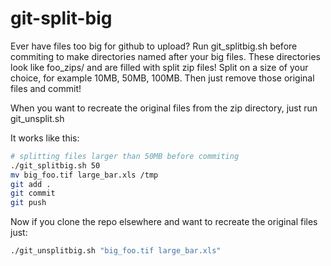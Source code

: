 git-split-big
=============

Ever have files too big for github to upload?
Run git_splitbig.sh before commiting to make directories named after your big files.
These directories look like foo_zips/ and are filled with split zip files!
Split on a size of your choice, for example 10MB, 50MB, 100MB.
Then just remove those original files and commit!

When you want to recreate the original files from the zip directory, just run git_unsplit.sh

It works like this:

```bash
# splitting files larger than 50MB before commiting
./git_splitbig.sh 50
mv big_foo.tif large_bar.xls /tmp
git add .
git commit
git push
```

Now if you clone the repo elsewhere and want to recreate the original files just:

```bash
./git_unsplitbig.sh "big_foo.tif large_bar.xls"
```
